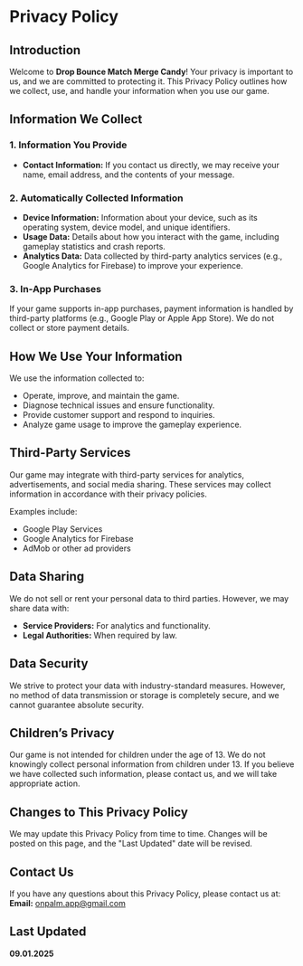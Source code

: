 # Privacy Policy

## Introduction

Welcome to **Drop Bounce Match Merge Candy**! Your privacy is important to us, and we are committed to protecting it. This Privacy Policy outlines how we collect, use, and handle your information when you use our game.

## Information We Collect

### 1. Information You Provide

- **Contact Information:** If you contact us directly, we may receive your name, email address, and the contents of your message.

### 2. Automatically Collected Information

- **Device Information:** Information about your device, such as its operating system, device model, and unique identifiers.
- **Usage Data:** Details about how you interact with the game, including gameplay statistics and crash reports.
- **Analytics Data:** Data collected by third-party analytics services (e.g., Google Analytics for Firebase) to improve your experience.

### 3. In-App Purchases

If your game supports in-app purchases, payment information is handled by third-party platforms (e.g., Google Play or Apple App Store). We do not collect or store payment details.

## How We Use Your Information

We use the information collected to:

- Operate, improve, and maintain the game.
- Diagnose technical issues and ensure functionality.
- Provide customer support and respond to inquiries.
- Analyze game usage to improve the gameplay experience.

## Third-Party Services

Our game may integrate with third-party services for analytics, advertisements, and social media sharing. These services may collect information in accordance with their privacy policies.

Examples include:

- Google Play Services
- Google Analytics for Firebase
- AdMob or other ad providers

## Data Sharing

We do not sell or rent your personal data to third parties. However, we may share data with:

- **Service Providers:** For analytics and functionality.
- **Legal Authorities:** When required by law.

## Data Security

We strive to protect your data with industry-standard measures. However, no method of data transmission or storage is completely secure, and we cannot guarantee absolute security.

## Children’s Privacy

Our game is not intended for children under the age of 13. We do not knowingly collect personal information from children under 13. If you believe we have collected such information, please contact us, and we will take appropriate action.

## Changes to This Privacy Policy

We may update this Privacy Policy from time to time. Changes will be posted on this page, and the "Last Updated" date will be revised.

## Contact Us

If you have any questions about this Privacy Policy, please contact us at:  
**Email:** onpalm.app@gmail.com

## Last Updated

**09.01.2025**
